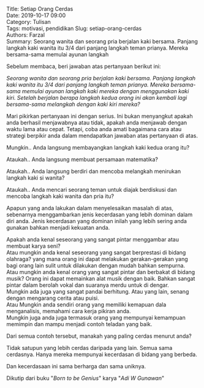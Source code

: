 Title: Setiap Orang Cerdas  
Date: 2019-10-17 09:00  
Category: Tulisan  
Tags: motivasi, pendidikan
Slug: setiap-orang-cerdas  
Authors: Farzal  
Summary: Seorang wanita dan seorang pria berjalan kaki bersama. Panjang langkah kaki wanita itu 3/4 dari panjang langkah teman prianya. Mereka bersama-sama memulai ayunan langkah  

Sebelum membaca, beri jawaban atas pertanyaan berikut ini:

   *Seorang wanita dan seorang pria berjalan kaki bersama. Panjang langkah kaki wanita itu 3/4 dari panjang langkah teman prianya. Mereka bersama-sama memulai ayunan langkah kaki mereka dengan menggunakan kaki kiri. Setelah berjalan berapa langkah kedua orang ini akan kembali lagi bersama-sama melangkah dengan kaki kiri mereka?*  

Mari pikirkan pertanyaan ini dengan serius. Ini bukan menyangkut apakah anda berhasil menjawabnya atau tidak, apakah anda menjawab dengan waktu lama atau cepat. Tetapi, coba anda amati bagaimana cara atau strategi berpikir anda dalam mendapatkan jawaban atas pertanyaan di atas.  

Mungkin..
Anda langsung membayangkan langkah kaki kedua orang itu?

Ataukah..
Anda langsung membuat persamaan matematika?

Ataukah..
Anda langsung berdiri dan mencoba melangkah menirukan langkah kaki si wanita?

Ataukah..
Anda mencari seorang teman untuk diajak berdiskusi dan mencoba langkah kaki wanita dan pria itu?

Apapun yang anda lakukan dalam menyelesaikan masalah di atas, sebenarnya menggambarkan jenis kecerdasan yang lebih dominan dalam diri anda. Jenis kecerdasan yang dominan inilah yang lebih sering anda gunakan bahkan menjadi kekuatan anda.

Apakah anda kenal seseorang yang sangat pintar menggambar atau membuat karya seni?   
Atau mungkin anda kenal seseorang yang sangat berprestasi di bidang olahraga? yang mana orang ini dapat melakukan gerakan-gerakan yang bagi orang lain sulit untuk dilakukan dengan mudah bahkan sempurna.  
Atau mungkin anda kenal orang yang sangat pintar dan berbakat di bidang musik? Orang ini dapat memainkan alat musik dengan baik. Bahkan sangat pintar dalam berolah vokal dan suaranya merdu untuk di dengar.  
Mungkin ada juga yang sangat pandai berhitung. Atau yang lain, senang dengan mengarang cerita atau puisi.  
Atau Mungkin anda sendiri orang yang memiliki kemapuan dala menganalisis, memahami cara kerja pikiran anda.  
Mungkin juga anda juga termasuk orang yang mempunyai kemampuan memimpin dan mampu menjadi contoh teladan yang baik.

Dari semua contoh tersebut, manakah yang paling cerdas menurut anda?  

Tidak satupun yang lebih cerdas daripada yang lain. Semua sama cerdasnya. Hanya mereka mempunyai kecerdasan di bidang yang berbeda.  

Dan kecerdasaan ini sama berharga dan sama uniknya.

Dikutip dari buku "*Born to be Genius*" karya "*Adi W Gunawan*"